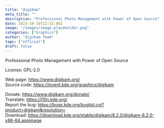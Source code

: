 ```yaml
---
title: "digiKam"
meta_title: ""
description: "Professional Photo Management with Power of Open Source"
date: 2023-10-16T22:52:00Z
image: "/images/image-placeholder.png"
categories: ["Graphics"]
author: "digiKam Team"
tags: ["official"]
draft: false
---
```


Professional Photo Management with Power of Open Source

License: GPL-2.0

Web page: https://www.digikam.org/  
Source code: https://invent.kde.org/graphics/digikam  

Donate: https://www.digikam.org/donate/  
Translate: https://l10n.kde.org/  
Report the bug: https://bugs.kde.org/buglist.cgi?product=digikam&resolution=  
Download: https://download.kde.org/stable/digikam/8.2.0/digikam-8.2.0-x86-64.appimage
